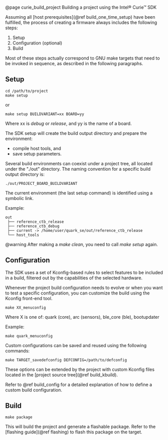 @page curie_build_project Building a project using the Intel&reg; Curie&trade; SDK

Assuming all [host prerequisites](@ref build_one_time_setup) have been
fulfilled, the process of creating a firmware always includes the following
steps:

1. Setup
2. Configuration (optional)
3. Build

Most of these steps actually correspond to GNU make targets that need to be
invoked in sequence, as described in the following paragraphs.

## Setup

~~~~~~~~~
cd /path/to/project
make setup
~~~~~~~~~
or
~~~~~~~~~
make setup BUILDVARIANT=xx BOARD=yy
~~~~~~~~~
Where xx is _debug_ or _release_, and yy is the name of a board.

The SDK setup will create the build output directory and prepare the
environment:
- compile host tools, and
- save setup parameters.

Several build environments can coexist under a project tree, all located under
the "./out" directory.
The naming convention for a specific build output directory is:

    ./out/PROJECT_BOARD_BUILDVARIANT

The current environment (the last setup command) is identified using
a symbolic link.

Example:

    out
     ├── reference_ctb_release
     ├── reference_ctb_debug
     ├── current -> /home/user/quark_se/out/reference_ctb_release
     └── host_tools

@warning After making a _make clean_, you need to call _make setup_ again.

## Configuration

The SDK uses a set of Kconfig-based rules to select features to be included in
a build, filtered out by the capabilities of the selected hardware.

Whenever the project build configuration needs to evolve or when you
want to test a specific configuration, you can customize the build using the
Kconfig front-end tool.

~~~~~~~~~
make XX_menuconfig
~~~~~~~~~

Where X is one of:
quark (core), arc (sensors), ble_core (ble), bootupdater

Example:

~~~~~~~~~
make quark_menuconfig
~~~~~~~~~

Custom configurations can be saved and reused using the following commands:

~~~~~~~~~
make TARGET_savedefconfig DEFCONFIG=/path/to/defconfig
~~~~~~~~~

These options can be extended by the project with custom Kconfig files located
in the [project source tree](@ref build_kbuild).

Refer to @ref build_config for a detailed explanation of how to define a
custom build configuration.


## Build

~~~~~~~~~
make package
~~~~~~~~~

This will build the project and generate a flashable package. Refer to
the [flashing guide](@ref flashing) to flash this package on the target.
